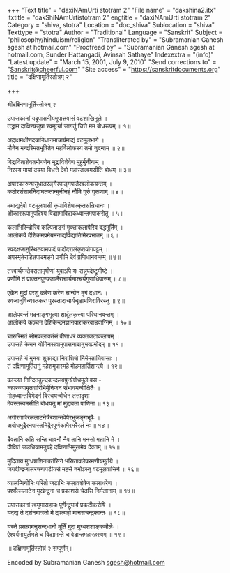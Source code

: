+++
"Text title" = "daxiNAmUrti stotram 2"
"File name" = "dakshina2.itx"
itxtitle = "dakShiNAmUrtistotram 2"
engtitle = "daxiNAmUrti stotram 2"
Category = "shiva, stotra"
Location = "doc_shiva"
Sublocation = "shiva"
Texttype = "stotra"
Author = "Traditional"
Language = "Sanskrit"
Subject = "philosophy/hinduism/religion"
"Transliterated by" = "Subramanian Ganesh sgesh at hotmail.com"
"Proofread by" = "Subramanian Ganesh sgesh at hotmail.com, Sunder  Hattangadi, Avinsah Sathaye"
Indexextra = "(info)"
"Latest update" = "March 15, 2001, July 9, 2010"
"Send corrections to" = "Sanskrit@cheerful.com"
"Site access" = "https://sanskritdocuments.org"
title = "दक्षिणामूर्तिस्तोत्रम् २"

+++
  
 श्रीदक्ष्निणामूर्तिस्तोत्रम् २   
  
उपासकानां यदुपासनीयमुपात्तवासं वटशाखिमूले ।  
तद्धाम दाक्षिण्यजुषा स्वमूर्त्या जागर्तु चित्ते मम बोधरूपम् ॥ १॥  
  
अद्राक्षमक्षीणदयानिधानमाचार्यमाद्यं वटमूलभागे ।  
मौनेन मन्दस्मितभूषितेन महर्षिलोकस्य तमो नुदन्तम् ॥ २॥  
  
विद्राविताशेषतमोगणेन मुद्राविशेषेण मुहुर्मुनीनाम् ।  
निरस्य मायां दयया विधत्ते देवो महांस्तत्त्वमसीति बोधम् ॥ ३॥  
  
अपारकारुण्यसुधातरङ्गैरपाङ्गपातैरवलोकयन्तम् ।  
कठोरसंसारनिदाघतप्तान्मुनीनहं नौमि गुरुं गुरूणाम् ॥ ४॥  
  
ममाद्यदेवो वटमूलवासी कृपाविशेषात्कृतसन्निधानः ।  
ओंकाररूपामुपदिश्य विद्यामाविद्यकध्वान्तमपाकरोतु ॥ ५॥  
  
कलाभिरिन्दोरिव कल्पिताङ्गं मुक्ताकलापैरिव बद्धमूर्तिम् ।  
आलोकये देशिकमप्रमेयमनाद्यविद्यातिमिरप्रभातम् ॥ ६॥  
  
स्वदक्षजानुस्थितवामपादं पादोदरालंकृतयोगपट्टम् ।  
अपस्मृतेराहितपादमङ्गे प्रणौमि देवं प्रणिधानवन्तम् ॥ ७॥  
  
तत्त्वार्थमन्तेवसतामृषीणां युवाऽपि यः सन्नुपदेष्टुमीष्टे ।  
प्रणौमि तं प्राक्तनपुण्यजालैराचार्यमाश्चर्यगुणाधिवासम् ॥ ८॥  
  
एकेन मुद्रां परशुं करेण करेण चान्येन मृगं दधानः ।  
स्वजानुविन्यस्तकरः पुरस्तादाचार्यचूडामणिराविरस्तु ॥ ९॥  
  
आलेपवन्तं मदनाङ्गभूत्या शार्दूलकृत्त्या परिधानवन्तम् ।  
आलोकये कञ्चन देशिकेन्द्रमज्ञानवाराकरवाडवाग्निम् ॥ १०॥  
  
चारुस्मितं सोमकलावतंसं वीणाधरं व्यक्तजटाकलापम् ।  
उपासते केचन योगिनस्त्वामुपात्तनादानुभवप्रमोदम् ॥ ११॥  
  
उपासते यं मुनयः शुकाद्या निराशिषो निर्ममताधिवासाः ।  
तं दक्षिणामूर्तितनुं महेशमुपास्महे मोहमहार्तिशान्त्यै ॥ १२॥  
  
कान्त्या निन्दितकुन्दकन्दलवपुर्न्यग्रोधमूले वस -  
     न्कारुण्यामृतवारिभिर्मुनिजनं संभावयन्वीक्षितैः ।  
मोहध्वान्तविभेदनं विरचयन्बोधेन तत्तादृशा  
     देवस्तत्त्वमसीति बोधयतु मां मुद्रावता पाणिना ॥ १३॥  
  
अगौरगात्रैरललाटनेत्रैरशान्तवेषैरभुजङ्गभूषैः ।  
अबोधमुद्रैरनपास्तनिद्रैरपूर्णकामैरमरैरलं नः ॥ १४॥  
  
दैवतानि कति सन्ति चावनौ नैव तानि मनसो मतानि मे ।  
दीक्षितं जडधियामनुग्रहे दक्षिणाभिमुखमेव दैवतम् ॥ १५॥  
  
मुदिताय मुग्धशशिनावतंसिने भसितावलेपरमणीयमूर्तये ।  
जगदीन्द्रजालरचनापटीयसे महसे नमोऽस्तु वटमूलवासिने ॥ १६॥  
  
व्यालम्बिनीभिः परितो जटाभिः कलावशेषेण कलाधरेण ।  
पश्यँल्ललाटेन मुखेन्दुना च प्रकाशसे चेतसि निर्मलानाम् ॥ १७॥  
  
उपासकानां त्वमुमासहायः पूर्णेन्दुभावं प्रकटीकरोषि ।  
यदद्य ते दर्शनमात्रतो मे द्रवत्यहो मानसचन्द्रकान्तः ॥ १८॥  
  
यस्ते प्रसन्नामनुसन्दधानो मूर्तिं मुदा मुग्धशशाङ्कमौलेः ।  
ऐश्वर्यमायुर्लभते च विद्यामन्ते च वेदान्तमहारहस्यम् ॥ १९॥  
  
॥ दक्षिणामूर्तिस्तोत्रं २ सम्पूर्णम्॥  
  
  
  
  
  
Encoded by Subramanian Ganesh sgesh@hotmail.com  
  
